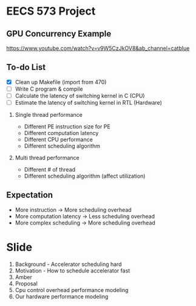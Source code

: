 # EECS 573 Project

## GPU Concurrency Example
https://www.youtube.com/watch?v=v9W5CzJkOV8&ab_channel=catblue

## To-do List
- [X] Clean up Makefile (import from 470)
- [ ] Write C program & compile
- [ ] Calculate the latency of switching kernel in C (CPU)
- [ ] Estimate the latency of switching kernel in RTL (Hardware)

1. Single thread performance
   - Different PE instruction size for PE
   - Different computation latency
   - Different CPU performance
   - Different scheduling algorithm

2. Multi thread performance
   - Different # of thread
   - Different scheduling algorithm (affect utilization)

## Expectation
- More instruction -> More scheduling overhead
- More computation latency -> Less scheduling overhead
- More complex scheduling -> More scheduling overhead


# Slide
   1. Background  - Accelerator scheduling hard
   2. Motivation  - How to schedule accelerator fast
   3. Amber
   4. Proposal
   5. Cpu control overhead performance modeling
   6. Our hardware performance modeling